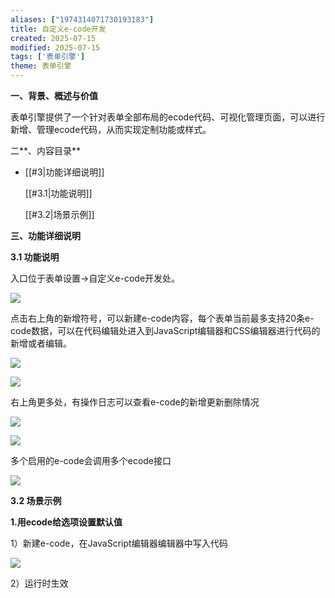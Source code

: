 ```yaml
---
aliases: ["1974314071730193183"]
title: 自定义e-code开发
created: 2025-07-15
modified: 2025-07-15
tags: ['表单引擎']
theme: 表单引擎
---
```


**一、背景、概述与价值**

表单引擎提供了一个针对表单全部布局的ecode代码、可视化管理页面，可以进行新增、管理ecode代码，从而实现定制功能或样式。

二**、内容目录**

- [[#3|功能详细说明]]

  [[#3.1|功能说明]]

  [[#3.2|场景示例]]

**三、功能详细说明**

**3.1 功能说明**

入口位于表单设置->自定义e-code开发处。

![](https://myhelpdoc.oss-cn-heyuan.aliyuncs.com/mdimages/de08741e535d598ea1d7f1dca6e436f3.jpg)

点击右上角的新增符号，可以新建e-code内容，每个表单当前最多支持20条e-code数据，可以在代码编辑处进入到JavaScript编辑器和CSS编辑器进行代码的新增或者编辑。

![](https://myhelpdoc.oss-cn-heyuan.aliyuncs.com/mdimages/de075d5b8fb4f1e22fd6de46ab80c431.jpg)

![](https://myhelpdoc.oss-cn-heyuan.aliyuncs.com/mdimages/53aadffa4893818efe241a0e7dc05268.jpg)

右上角更多处，有操作日志可以查看e-code的新增更新删除情况

**![](https://myhelpdoc.oss-cn-heyuan.aliyuncs.com/mdimages/c40ea61f97d2e7e0cd3bf55a6c49e838.jpg)**

**![](https://myhelpdoc.oss-cn-heyuan.aliyuncs.com/mdimages/1709f14589ba53ae37cfe12b0f2797c2.jpg)**

多个启用的e-code会调用多个ecode接口

![](https://myhelpdoc.oss-cn-heyuan.aliyuncs.com/mdimages/462bda557bd2534d7fce86906dc7f668.jpg)

**3.2 场景示例**

**1.用ecode给选项设置默认值**

1）新建e-code，在JavaScript编辑器编辑器中写入代码

![](https://myhelpdoc.oss-cn-heyuan.aliyuncs.com/mdimages/bbd6f12e6940c75e44515db2424320e9.jpg)

2）运行时生效


